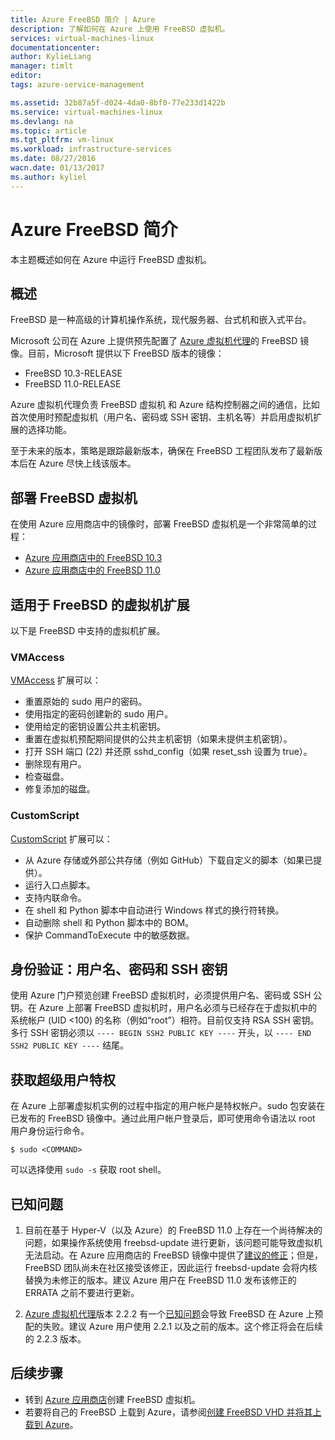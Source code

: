 ```yaml
---
title: Azure FreeBSD 简介 | Azure
description: 了解如何在 Azure 上使用 FreeBSD 虚拟机。
services: virtual-machines-linux
documentationcenter: 
author: KylieLiang
manager: timlt
editor: 
tags: azure-service-management

ms.assetid: 32b87a5f-d024-4da0-8bf0-77e233d1422b
ms.service: virtual-machines-linux
ms.devlang: na
ms.topic: article
ms.tgt_pltfrm: vm-linux
ms.workload: infrastructure-services
ms.date: 08/27/2016
wacn.date: 01/13/2017
ms.author: kyliel
---
```


# Azure FreeBSD 简介
本主题概述如何在 Azure 中运行 FreeBSD 虚拟机。

## 概述
FreeBSD 是一种高级的计算机操作系统，现代服务器、台式机和嵌入式平台。

Microsoft 公司在 Azure 上提供预先配置了 [Azure 虚拟机代理](https://github.com/Azure/WALinuxAgent/)的 FreeBSD 镜像。目前，Microsoft 提供以下 FreeBSD 版本的镜像：

- FreeBSD 10.3-RELEASE
- FreeBSD 11.0-RELEASE

Azure 虚拟机代理负责 FreeBSD 虚拟机 和 Azure 结构控制器之间的通信，比如首次使用时预配虚拟机（用户名、密码或 SSH 密钥、主机名等）并启用虚拟机扩展的选择功能。

至于未来的版本，策略是跟踪最新版本，确保在 FreeBSD 工程团队发布了最新版本后在 Azure 尽快上线该版本。

## 部署 FreeBSD 虚拟机
在使用 Azure 应用商店中的镜像时，部署 FreeBSD 虚拟机是一个非常简单的过程：

- [Azure 应用商店中的 FreeBSD 10.3](https://portal.azure.cn/#create/Microsoft.FreeBSD103-ARM)
- [Azure 应用商店中的 FreeBSD 11.0](https://portal.azure.cn/#create/Microsoft.FreeBSD110-ARM)

## 适用于 FreeBSD 的虚拟机扩展
以下是 FreeBSD 中支持的虚拟机扩展。

### VMAccess
[VMAccess](https://github.com/Azure/azure-linux-extensions/tree/master/VMAccess) 扩展可以：

* 重置原始的 sudo 用户的密码。
* 使用指定的密码创建新的 sudo 用户。
* 使用给定的密钥设置公共主机密钥。
* 重置在虚拟机预配期间提供的公共主机密钥（如果未提供主机密钥）。
* 打开 SSH 端口 \(22\) 并还原 sshd\_config（如果 reset\_ssh 设置为 true）。
* 删除现有用户。
* 检查磁盘。
* 修复添加的磁盘。

### CustomScript
[CustomScript](https://github.com/Azure/azure-linux-extensions/tree/master/CustomScript) 扩展可以：

* 从 Azure 存储或外部公共存储（例如 GitHub）下载自定义的脚本（如果已提供）。
* 运行入口点脚本。
* 支持内联命令。
* 在 shell 和 Python 脚本中自动进行 Windows 样式的换行符转换。
* 自动删除 shell 和 Python 脚本中的 BOM。
* 保护 CommandToExecute 中的敏感数据。

## 身份验证：用户名、密码和 SSH 密钥
使用 Azure 门户预览创建 FreeBSD 虚拟机时，必须提供用户名、密码或 SSH 公钥。在 Azure 上部署 FreeBSD 虚拟机时，用户名必须与已经存在于虚拟机中的系统帐户 \(UID \<100\) 的名称（例如“root”）相符。目前仅支持 RSA SSH 密钥。多行 SSH 密钥必须以 `---- BEGIN SSH2 PUBLIC KEY ----` 开头，以 `---- END SSH2 PUBLIC KEY ----` 结尾。

## 获取超级用户特权
在 Azure 上部署虚拟机实例的过程中指定的用户帐户是特权帐户。sudo 包安装在已发布的 FreeBSD 镜像中。通过此用户帐户登录后，即可使用命令语法以 root 用户身份运行命令。

    $ sudo <COMMAND>

可以选择使用 `sudo -s` 获取 root shell。

## 已知问题
1. 目前在基于 Hyper-V（以及 Azure）的 FreeBSD 11.0 上存在一个尚待解决的问题，如果操作系统使用 freebsd-update 进行更新，该问题可能导致虚拟机无法启动。在 Azure 应用商店的 FreeBSD 镜像中提供了[建议的修正](https://bugs.freebsd.org/bugzilla/show_bug.cgi?id=212721)；但是，FreeBSD 团队尚未在社区接受该修正，因此运行 freebsd-update 会将内核替换为未修正的版本。建议 Azure 用户在 FreeBSD 11.0 发布该修正的 ERRATA 之前不要进行更新。

2. [Azure 虚拟机代理](https://github.com/Azure/WALinuxAgent/)版本 2.2.2 有一个[已知问题](https://github.com/Azure/WALinuxAgent/pull/517)会导致 FreeBSD 在 Azure 上预配的失败。建议 Azure 用户使用 2.2.1 以及之前的版本。这个修正将会在后续的 2.2.3 版本。

## 后续步骤
* 转到 [Azure 应用商店](https://portal.azure.cn/#create/Microsoft.FreeBSD103-ARM)创建 FreeBSD 虚拟机。
* 若要将自己的 FreeBSD 上载到 Azure，请参阅[创建 FreeBSD VHD 并将其上载到 Azure](./virtual-machines-linux-classic-freebsd-create-upload-vhd.md)。

<!---HONumber=Mooncake_0109_2017-->

<!--Update_Description: change to ARM mode, add content about FreeBSD 11.0, and add a known issue as Kylie suggested-->
